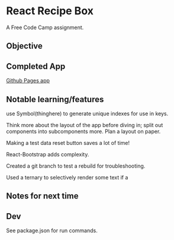 # React Recipe Box

A Free Code Camp assignment.

## Objective

## Completed App

[Github Pages app](https://)

## Notable learning/features

use Symbol(thinghere) to generate unique indexes for use in keys.

Think more about the layout of the app before diving in; split out components into subcomponents more. Plan a layout on paper.

Making a test data reset button saves a lot of time!

React-Bootstrap adds complexity.

Created a git branch to test a rebuild for troubleshooting.

Used a ternary to selectively render some text if a 

## Notes for next time

## Dev

See package.json for run commands.